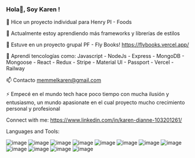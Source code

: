 ### Hola👋, Soy Karen !

🔭 Hice un proyecto individual para Henry PI - Foods

🌱 Actualmente estoy aprendiendo más frameworks y librerías de estilos

🤝 Estuve en un proyecto grupal PF - Fly Books! https://flybooks.vercel.app/

💬 Aprendí tencologías como: Javascript - NodeJs - Express - MongoDB - Mongoose - React - Redux - Stripe - Material UI - Passport - Vercel - Railway

📫 Contacto memmelkaren@gmail.com

⚡ Empecé en el mundo tech hace poco tiempo con mucha ilusión y entusiasmo, un mundo apasionate en el cual proyecto mucho crecimiento personal y profesional

Connect with me:
https://www.linkedin.com/in/karen-dianne-103201261/

Languages and Tools:

![image](https://user-images.githubusercontent.com/102989674/213037361-178bc29a-5203-41cd-bf39-e7a063c663f8.png)
 ![image](https://user-images.githubusercontent.com/102989674/213037388-8e654bd8-79f4-4a77-8140-82d74e747604.png)
![image](https://user-images.githubusercontent.com/102989674/213037410-1e68de82-28ba-4f5c-b74f-8115b913e1dd.png)
  ![image](https://user-images.githubusercontent.com/102989674/213038855-936ad324-449b-4b54-9747-f39d4216ee18.png)
![image](https://user-images.githubusercontent.com/102989674/213038883-f12e0e0e-7ca0-4951-a725-d01b325572c4.png)
![image](https://user-images.githubusercontent.com/102989674/213038898-04ad7883-b77c-44da-9e01-00fdbae6bca8.png)
![image](https://user-images.githubusercontent.com/102989674/213038911-95bcca09-2739-49a9-9e71-81a09156b12a.png)
![image](https://user-images.githubusercontent.com/102989674/213038932-5d40b34e-5641-4fcf-a43f-0c4370064875.png)
![image](https://user-images.githubusercontent.com/102989674/213039004-8eb69495-7619-4404-89dd-ff44ee631b85.png)
![image](https://user-images.githubusercontent.com/102989674/213039014-cc5fb0bb-c597-497b-9dcd-b5b69afcbef3.png)
![image](https://user-images.githubusercontent.com/102989674/213039031-093035a1-2891-4112-9982-3b5a0bbcb4fe.png)
![image](https://user-images.githubusercontent.com/102989674/213039047-82fa227f-77b9-434b-9980-ac31828c48f7.png)





